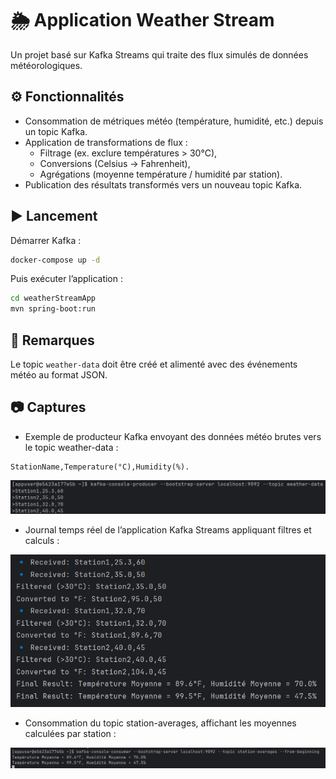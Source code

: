 # 🌦️ Application Weather Stream

Un projet basé sur Kafka Streams qui traite des flux simulés de données météorologiques.

## ⚙️ Fonctionnalités
- Consommation de métriques météo (température, humidité, etc.) depuis un topic Kafka.
- Application de transformations de flux :
  - Filtrage (ex. exclure températures > 30°C), 
  - Conversions (Celsius → Fahrenheit), 
  - Agrégations (moyenne température / humidité par station).
- Publication des résultats transformés vers un nouveau topic Kafka.

## ▶️ Lancement

Démarrer Kafka :
```bash
docker-compose up -d
```

Puis exécuter l’application :

```bash
cd weatherStreamApp
mvn spring-boot:run
```

## 📌 Remarques

Le topic `weather-data` doit être créé et alimenté avec des événements météo au format JSON.

## 📷 Captures

- Exemple de producteur Kafka envoyant des données météo brutes vers le topic weather-data :

``` 
StationName,Temperature(°C),Humidity(%).
```
![producer-input](imgs/weather-producer-input.png.png)

- Journal temps réel de l’application Kafka Streams appliquant filtres et calculs :


![stream-processing](imgs/weather-stream-processing.png.png)

- Consommation du topic station-averages, affichant les moyennes calculées par station :

![consumer-output](imgs/weather-consumer-output.png.png)




